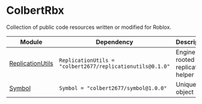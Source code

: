 # ColbertRbx
 Collection of public code resources written or modified for Roblox.

| Module | Dependency | Description |
| -- | -- | -- |
| [ReplicationUtils](https://colbert2677.github.io/ColbertRbx/api/ReplicationUtils) | `ReplicationUtils = "colbert2677/replicationutils@0.1.0"` | Engine-rooted replication helper |
| [Symbol](https://colbert2677.github.io/ColbertRbx/api/Symbol) | `Symbol = "colbert2677/symbol@1.0.0"` | Unique object |
